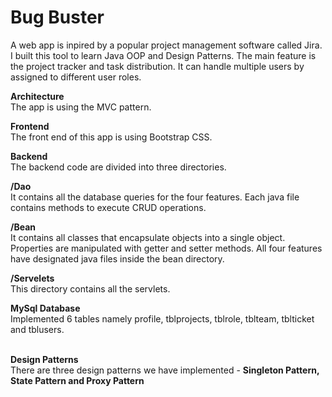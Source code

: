 # Bug Buster

A web app is inpired by a popular project management software called Jira. I built this tool to learn Java OOP and Design Patterns. The main feature is the project tracker and task distribution. It can handle multiple users by assigned to different user roles. 

<b>Architecture</b><br />
The app is using the MVC pattern.
<br />

<b>Frontend</b><br />
The front end of this app is using Bootstrap CSS. <br />

<b>Backend</b><br />
The backend code are divided into three directories.<br />

<b>/Dao</b><br />
It contains all the database queries for the four features. Each java file contains methods to execute CRUD operations.<br />

<b>/Bean</b><br /> 
It contains all classes that encapsulate objects into a single object.  Properties are manipulated with getter and setter methods. All four features have designated java files inside the bean directory.<br />

<b>/Servelets</b><br />
This directory contains all the servlets.<br />

<b>MySql Database</b><br />
Implemented 6 tables namely profile, tblprojects, tblrole, tblteam, tblticket and tblusers.<br /><br />

<b>Design Patterns</b><br />
There are three design patterns we have implemented - <b>Singleton Pattern,  State Pattern and Proxy Pattern</b>
<br /><br />
